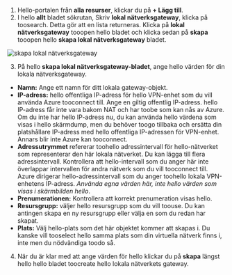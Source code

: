 1. Hello-portalen från **alla resurser**, klickar du på **+ Lägg till**. 
2. I hello **allt** bladet sökrutan, Skriv **lokal nätverksgateway**, klicka på toosearch. Detta gör att en lista returneras. Klicka på **lokal nätverksgateway** tooopen hello bladet och klicka sedan på **skapa** tooopen hello **skapa lokal nätverksgateway** bladet.

  ![skapa lokal nätverksgateway](./media/vpn-gateway-add-lng-s2s-rm-portal-include/createlng.png)

3. På hello **skapa lokal nätverksgateway-bladet**, ange hello värden för din lokala nätverksgateway.

  - **Namn:** Ange ett namn för ditt lokala gateway-objekt.
  - **IP-adress:** hello offentliga IP-adress för hello VPN-enhet som du vill använda Azure tooconnect till. Ange en giltig offentlig IP-adress. hello IP-adress får inte vara bakom NAT och har toobe som kan nås av Azure. Om du inte har hello IP-adress nu, du kan använda hello värdena som visas i hello skärmdump, men du behöver toogo tillbaka och ersätta din platshållare IP-adress med hello offentliga IP-adressen för VPN-enhet. Annars blir inte Azure kan tooconnect.
  - **Adressutrymmet** refererar toohello adressintervall för hello-nätverket som representerar den här lokala nätverket. Du kan lägga till flera adressintervall. Kontrollera att hello-intervall som du anger här inte överlappar intervallen för andra nätverk som du vill tooconnect till. Azure dirigerar hello-adressintervall som du anger toohello lokala VPN-enhetens IP-adress. *Använda egna värden här, inte hello värden som visas i skärmbilden hello*.
  - **Prenumerationen:** Kontrollera att korrekt prenumeration visas hello.
  - **Resursgrupp:** väljer hello resursgrupp som du vill toouse. Du kan antingen skapa en ny resursgrupp eller välja en som du redan har skapat.
  - **Plats:** Välj hello-plats som det här objektet kommer att skapas i. Du kanske vill tooselect hello samma plats som din virtuella nätverk finns i, inte men du nödvändiga toodo så.

4. När du är klar med att ange värden för hello klickar du på **skapa** längst hello hello bladet toocreate hello lokala nätverkets gateway.

